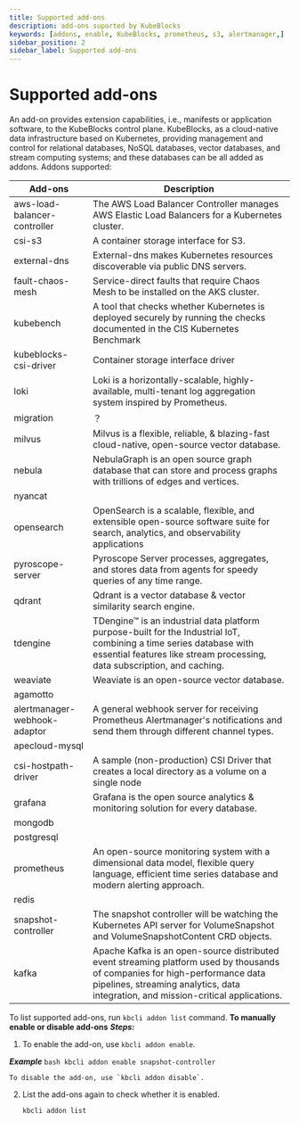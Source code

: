 ```yaml
---
title: Supported add-ons 
description: add-ons suported by KubeBlocks
keywords: [addons, enable, KubeBlocks, prometheus, s3, alertmanager,]
sidebar_position: 2
sidebar_label: Supported add-ons 
---
```

# Supported add-ons

An add-on provides extension capabilities, i.e., manifests or application software, to the KubeBlocks control plane.
KubeBlocks, as a cloud-native data infrastructure based on Kubernetes, providing management and control for relational databases, NoSQL databases, vector databases, and stream computing systems; and these databases can be all added as addons.
Addons supported:

| Add-ons                      | Description                                                                                                                                                                                                       |
|------------------------------|-------------------------------------------------------------------------------------------------------------------------------------------------------------------------------------------------------------------|
| aws-load-balancer-controller | The AWS Load Balancer Controller manages AWS Elastic Load Balancers for a Kubernetes cluster.                                                                                                                     |
| csi-s3                       | A container storage interface for S3.                                                                                                                                                                             |
| external-dns                 | External-dns makes Kubernetes resources discoverable via public DNS servers.                                                                                                                                      |
| fault-chaos-mesh             | Service-direct faults that require Chaos Mesh to be installed on the AKS cluster.                                                                                                                                 |
| kubebench                    | A tool that checks whether Kubernetes is deployed securely by running the checks documented in the CIS Kubernetes Benchmark                                                                                       |
| kubeblocks-csi-driver        | Container storage interface driver                                                                                                                                                                                |
| loki                         | Loki is a horizontally-scalable, highly-available, multi-tenant log aggregation system inspired by Prometheus.                                                                                                    |
| migration                    | ？                                                                                                                                                                                                                |
| milvus                       | Milvus is a flexible, reliable, & blazing-fast cloud-native, open-source vector database.                                                                                                                         |
| nebula                       | NebulaGraph is an open source graph database that can store and process graphs with trillions of edges and vertices.                                                                                              |
| nyancat                      |                                                                                                                                                                                                                   |
| opensearch                   | OpenSearch is a scalable, flexible, and extensible open-source software suite for search, analytics, and observability applications                                                                               |
| pyroscope-server             | Pyroscope Server processes, aggregates, and stores data from agents for speedy queries of any time range.                                                                                                         |
| qdrant                       | Qdrant is a vector database & vector similarity search engine.                                                                                                                                                    |
| tdengine                     | TDengine™ is an industrial data platform purpose-built for the Industrial IoT, combining a time series database with essential features like stream processing, data subscription, and caching.                  |
| weaviate                     | Weaviate is an open-source vector database.                                                                                                                                                                       |
| agamotto                     |                                                                                                                                                                                                                   |
| alertmanager-webhook-adaptor | A general webhook server for receiving Prometheus Alertmanager's notifications and send them through different channel types.                                                                                     |
| apecloud-mysql               |                                                                                                                                                                                                                   |
| csi-hostpath-driver          | A sample (non-production) CSI Driver that creates a local directory as a volume on a single node                                                                                                                  |
| grafana                      | Grafana is the open source analytics & monitoring solution for every database.                                                                                                                                    |
| mongodb                      |                                                                                                                                                                                                                   |
| postgresql                   |                                                                                                                                                                                                                   |
| prometheus                   | An open-source monitoring system with a dimensional data model, flexible query language, efficient time series database and modern alerting approach.                                                             |
| redis                        |                                                                                                                                                                                                                   |
| snapshot-controller          | The snapshot controller will be watching the Kubernetes API server for VolumeSnapshot and VolumeSnapshotContent CRD objects.                                                                                      |
| kafka                        | Apache Kafka is an open-source distributed event streaming platform used by thousands of companies for high-performance data pipelines, streaming analytics, data integration, and mission-critical applications. |




To list supported add-ons, run `kbcli addon list` command.
**To manually enable or disable add-ons**
***Steps:***
1. To enable the add-on, use `kbcli addon enable`.

***Example***
    ```bash
    kbcli addon enable snapshot-controller
    ```

    To disable the add-on, use `kbcli addon disable`.
2. List the add-ons again to check whether it is enabled.

    ```bash
    kbcli addon list
    ```
